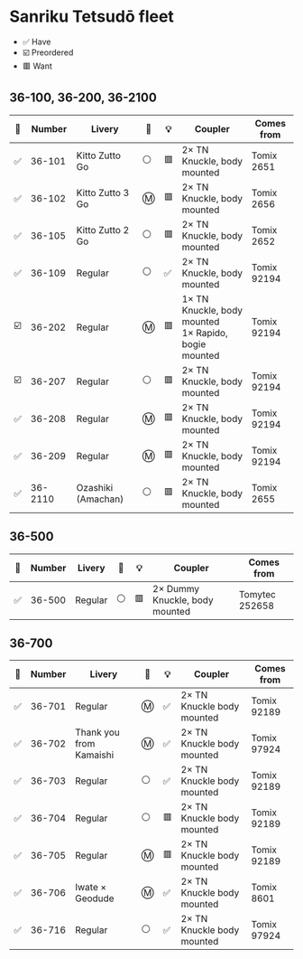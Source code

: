 <!-- ✅☑️🟦🟪🟥🟧🟨⬜🟫⬛ -->

# Sanriku Tetsudō fleet

* ✅ Have
* ☑️ Preordered
* 🟥 Want

## 36-100, 36-200, 36-2100

🧰 | Number | Livery | 🚃 | 💡 | Coupler | Comes from
--- | --- | --- | --- | --- | --- | ---
✅ | 36-101 | Kitto Zutto Go | ⚪ | 🟥 | 2× TN Knuckle, body mounted | Tomix 2651
✅ | 36-102 | Kitto Zutto 3 Go | Ⓜ️ | 🟥 | 2× TN Knuckle, body mounted | Tomix 2656
✅ | 36-105 | Kitto Zutto 2 Go | ⚪ | 🟥 | 2× TN Knuckle, body mounted | Tomix 2652
✅ | 36-109 | Regular | ⚪ | ✅ | 2× TN Knuckle, body mounted | Tomix 92194
☑️ | 36-202 | Regular | Ⓜ️ | 🟥 | 1× TN Knuckle, body mounted<br>1× Rapido, bogie mounted | Tomix 92194
☑️ | 36-207 | Regular | ⚪ | 🟥 | 2× TN Knuckle, body mounted | Tomix 92194
✅ | 36-208 | Regular | Ⓜ️ | 🟥 | 2× TN Knuckle, body mounted | Tomix 92194
✅ | 36-209 | Regular | Ⓜ️ | 🟥 | 2× TN Knuckle, body mounted | Tomix 92194
✅ | 36-2110 | Ozashiki (Amachan) | ⚪ | 🟥 | 2× TN Knuckle, body mounted | Tomix 2655

## 36-500

🧰 | Number | Livery | 🚃 | 💡 | Coupler | Comes from
--- | --- | --- | --- | --- | --- | ---
✅ | 36-500 | Regular | ⚪ | 🟥 | 2× Dummy Knuckle, body mounted | Tomytec 252658

## 36-700

🧰 | Number | Livery | 🚃 | 💡 | Coupler | Comes from
--- | --- | --- | --- | --- | --- | ---
✅ | 36-701 | Regular | Ⓜ️ | ✅ | 2× TN Knuckle body mounted | Tomix 92189
✅ | 36-702 | Thank you from Kamaishi | Ⓜ️ | ✅ | 2× TN Knuckle body mounted | Tomix 97924
✅ | 36-703 | Regular | ⚪ | ✅ | 2× TN Knuckle body mounted | Tomix 92189
✅ | 36-704 | Regular | ⚪ | 🟥 | 2× TN Knuckle body mounted | Tomix 92189
✅ | 36-705 | Regular | Ⓜ️ | 🟥 | 2× TN Knuckle body mounted | Tomix 92189
✅ | 36-706 | Iwate × Geodude | Ⓜ️ | ✅ | 2× TN Knuckle body mounted | Tomix 8601
✅ | 36-716 | Regular | ⚪ | ✅ | 2× TN Knuckle body mounted | Tomix 97924
